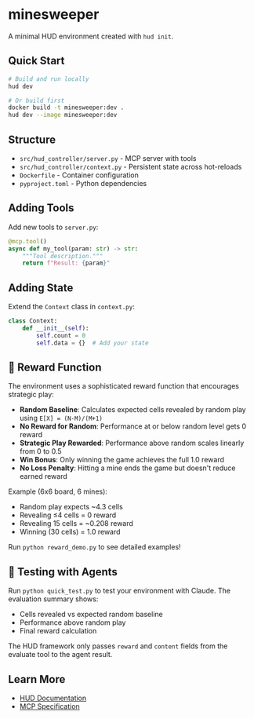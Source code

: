 # minesweeper

A minimal HUD environment created with `hud init`.

## Quick Start

```bash
# Build and run locally
hud dev

# Or build first
docker build -t minesweeper:dev .
hud dev --image minesweeper:dev
```

## Structure

- `src/hud_controller/server.py` - MCP server with tools
- `src/hud_controller/context.py` - Persistent state across hot-reloads
- `Dockerfile` - Container configuration
- `pyproject.toml` - Python dependencies

## Adding Tools

Add new tools to `server.py`:

```python
@mcp.tool()
async def my_tool(param: str) -> str:
    """Tool description."""
    return f"Result: {param}"
```

## Adding State

Extend the `Context` class in `context.py`:

```python
class Context:
    def __init__(self):
        self.count = 0
        self.data = {}  # Add your state
```

## 🎯 Reward Function

The environment uses a sophisticated reward function that encourages strategic play:

- **Random Baseline**: Calculates expected cells revealed by random play using `E[X] = (N-M)/(M+1)`
- **No Reward for Random**: Performance at or below random level gets 0 reward
- **Strategic Play Rewarded**: Performance above random scales linearly from 0 to 0.5
- **Win Bonus**: Only winning the game achieves the full 1.0 reward
- **No Loss Penalty**: Hitting a mine ends the game but doesn't reduce earned reward

Example (6x6 board, 6 mines):
- Random play expects ~4.3 cells
- Revealing ≤4 cells = 0 reward
- Revealing 15 cells = ~0.208 reward  
- Winning (30 cells) = 1.0 reward

Run `python reward_demo.py` to see detailed examples!

## 🧪 Testing with Agents

Run `python quick_test.py` to test your environment with Claude. The evaluation summary shows:
- Cells revealed vs expected random baseline
- Performance above random play
- Final reward calculation

The HUD framework only passes `reward` and `content` fields from the evaluate tool to the agent result.

## Learn More

- [HUD Documentation](https://docs.hud.so)
- [MCP Specification](https://modelcontextprotocol.io)
